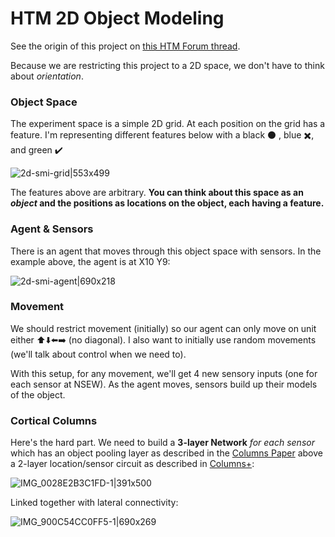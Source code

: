 # HTM 2D Object Modeling

See the origin of this project on [this HTM Forum thread](https://discourse.numenta.org/t/2d-object-recognition-project/5465/12?u=rhyolight). 

Because we are restricting this project to a 2D space, we don't have to think about _orientation_. 

### Object Space

The experiment space is a simple 2D grid. At each position on the grid has a feature. I'm representing different features below with a black :black_circle: , blue :heavy_multiplication_x:, and green :heavy_check_mark: 

![2d-smi-grid|553x499](https://discourse-cdn-sjc2.com/standard14/uploads/numenta/original/2X/3/3ff95fe491a08da792963c810abed83d7873d122.jpeg) 

The features above are arbitrary. **You can think about this space as an _object_ and the positions as locations on the object, each having a feature.** 

### Agent & Sensors

There is an agent that moves through this object space with sensors. In the example above, the agent is at X10 Y9:

![2d-smi-agent|690x218](https://discourse-cdn-sjc2.com/standard14/uploads/numenta/original/2X/4/49d9249b29105c9efa9eb0bbfa5b53e7f3ee369a.jpeg) 

### Movement

We should restrict movement (initially) so our agent can only move on unit either :arrow_up::arrow_down::arrow_left::arrow_right: (no diagonal). I also want to initially use random movements (we'll talk about control when we need to).

With this setup, for any movement, we'll get 4 new sensory inputs (one for each sensor at NSEW). As the agent moves, sensors build up their models of the object. 

### Cortical Columns

Here's the hard part. We need to build a **3-layer Network** _for each sensor_ which has an object pooling layer as described in the [Columns Paper](https://numenta.com/neuroscience-research/research-publications/papers/a-theory-of-how-columns-in-the-neocortex-enable-learning-the-structure-of-the-world/) above a 2-layer location/sensor circuit as described in [ Columns+](https://numenta.com/neuroscience-research/research-publications/papers/locations-in-the-neocortex-a-theory-of-sensorimotor-object-recognition-using-cortical-grid-cells/):

![IMG_0028E2B3C1FD-1|391x500](https://discourse-cdn-sjc2.com/standard14/uploads/numenta/original/2X/5/5a2774f685211b897eaba81aedfb9c53dc564e83.jpeg) 

Linked together with lateral connectivity:

![IMG_900C54CC0FF5-1|690x269](https://discourse-cdn-sjc2.com/standard14/uploads/numenta/original/2X/b/ba8f4d557d4973aa5824ac2681dacad7c3481aef.jpeg) 

